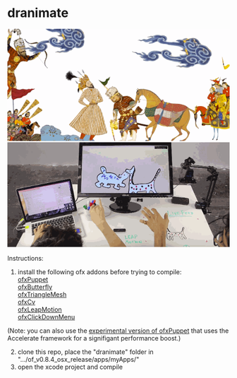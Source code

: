 # dranimate

![Scene example](design/scene-example.gif)
![Collaboration example](design/collab-example.gif)

Instructions:

1.  install the following ofx addons before trying to compile:<br />
<a href="https://github.com/ofZach/ofxPuppet">ofxPuppet</a><br />
<a href="https://github.com/Bryce-Summers/ofxButterfly">ofxButterfly</a><br />
<a href="https://github.com/ofZach/ofxTriangleMesh">ofxTriangleMesh</a><br />
<a href="https://github.com/kylemcdonald/ofxCv">ofxCv</a><br />
<a href="https://github.com/ofTheo/ofxLeapMotion">ofxLeapMotion</a><br />
<a href="https://github.com/loveandsheep/ofxClickDownMenu">ofxClickDownMenu</a><br />

(Note: you can also use the <a href="https://github.com/golanlevin/ofxPuppet/tree/accelerate">experimental version of ofxPuppet</a> that uses the Accelerate framework for a signifigant performance boost.)

2.  clone this repo, place the "dranimate" folder in ".../of_v0.8.4_osx_release/apps/myApps/"
3.  open the xcode project and compile